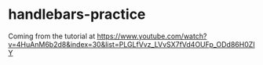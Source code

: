 # handlebars-practice

Coming from the tutorial at
https://www.youtube.com/watch?v=4HuAnM6b2d8&index=30&list=PLGLfVvz_LVvSX7fVd4OUFp_ODd86H0ZIY
